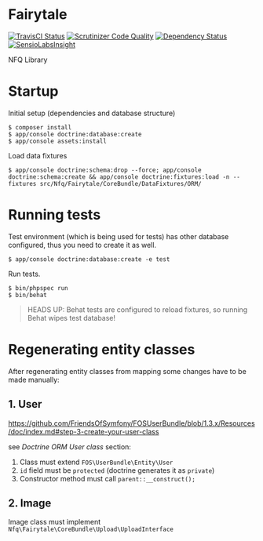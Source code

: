 Fairytale
=========

[![TravisCI Status](https://travis-ci.org/nfqakademija/fairytale.svg?branch=master)](https://travis-ci.org/nfqakademija/fairytale)
[![Scrutinizer Code Quality](https://scrutinizer-ci.com/g/nfqakademija/fairytale/badges/quality-score.png?b=master)](https://scrutinizer-ci.com/g/nfqakademija/fairytale/?branch=master)
[![Dependency Status](https://www.versioneye.com/user/projects/53e1446b151b35a8d100009d/badge.svg?style=flat)](https://www.versioneye.com/user/projects/53e1446b151b35a8d100009d)
[![SensioLabsInsight](https://insight.sensiolabs.com/projects/6551879e-855e-433c-b355-a80b2fd897e5/mini.png)](https://insight.sensiolabs.com/projects/6551879e-855e-433c-b355-a80b2fd897e5)
  
NFQ Library

Startup
=======

Initial setup (dependencies and database structure)
```
$ composer install
$ app/console doctrine:database:create
$ app/console assets:install
```

Load data fixtures
```
$ app/console doctrine:schema:drop --force; app/console doctrine:schema:create && app/console doctrine:fixtures:load -n --fixtures src/Nfq/Fairytale/CoreBundle/DataFixtures/ORM/
```

Running tests
=============

Test environment (which is being used for tests) has other database configured, thus you need to create it as well.
```
$ app/console doctrine:database:create -e test
```
Run tests.

```
$ bin/phpspec run
$ bin/behat
```

> HEADS UP: Behat tests are configured to reload fixtures, so running Behat wipes test database!

Regenerating entity classes
===========================

After regenerating entity classes from mapping some changes have to be made manually:

## 1. User

https://github.com/FriendsOfSymfony/FOSUserBundle/blob/1.3.x/Resources/doc/index.md#step-3-create-your-user-class

see *Doctrine ORM User class* section:

1. Class must extend `FOS\UserBundle\Entity\User`
2. `id` field must be `protected` (doctrine generates it as `private`)
3. Constructor method must call `parent::__construct();`

## 2. Image

Image class must implement `Nfq\Fairytale\CoreBundle\Upload\UploadInterface`
